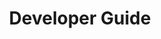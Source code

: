 ---
title: Developer Guide
description:  About the Documentation, Getting Help and more...
docurl: developer-guide/
product: vecchio
---